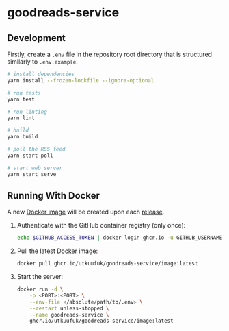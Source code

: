 # goodreads-service

## Development
Firstly, create a `.env` file in the repository root directory that is structured similarly to `.env.example`.

```sh
# install dependencies
yarn install --frozen-lockfile --ignore-optional

# run tests
yarn test

# run linting
yarn lint

# build
yarn build

# poll the RSS feed
yarn start poll

# start web server
yarn start serve
```


## Running With Docker
A new [Docker image](https://github.com/utkuufuk?tab=packages&repo_name=goodreads-service) will be created upon each [release](https://github.com/utkuufuk/goodreads-service/releases).

1. Authenticate with the GitHub container registry (only once):
    ```sh
    echo $GITHUB_ACCESS_TOKEN | docker login ghcr.io -u GITHUB_USERNAME --password-stdin
    ```

2. Pull the latest Docker image:
    ```sh
    docker pull ghcr.io/utkuufuk/goodreads-service/image:latest
    ```

3. Start the server:
    ```sh
    docker run -d \
        -p <PORT>:<PORT> \
        --env-file </absolute/path/to/.env> \
        --restart unless-stopped \
        --name goodreads-service \
        ghcr.io/utkuufuk/goodreads-service/image:latest
    ```
